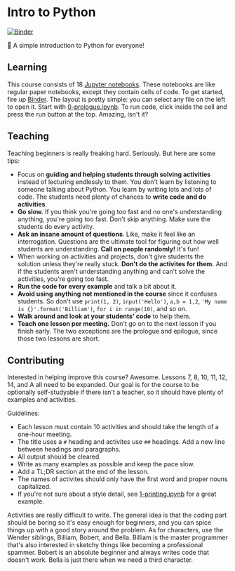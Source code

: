 # Intro to Python

[![Binder](https://mybinder.org/badge_logo.svg)](https://mybinder.org/v2/gh/LadueCS/Intro-to-Python/HEAD)

🐍 A simple introduction to Python for everyone!


## Learning

This course consists of 18 [Jupyter notebooks](https://jupyter.org). These notebooks are like regular paper notebooks, except they contain cells of code. To get started, fire up [Binder](https://mybinder.org/v2/gh/LadueCS/Intro-to-Python/HEAD). The layout is pretty simple: you can select any file on the left to open it. Start with [0-prologue.ipynb](0-prologue.ipynb). To run code, click inside the cell and press the run button at the top. Amazing, isn't it?


## Teaching

Teaching beginners is really freaking hard. Seriously. But here are some tips:
- Focus on **guiding and helping students through solving activities** instead of lecturing endlessly to them. You don't learn by listening to someone talking about Python. You learn by writing lots and lots of code. The students need plenty of chances to **write code and do activities**.
- **Go slow.** If you think you're going too fast and no one's understanding anything, you're going too fast. Don't skip anything. Make sure the students do every activity.
- **Ask an insane amount of questions**. Like, make it feel like an interrogation. Questions are the ultimate tool for figuring out how well students are understanding. **Call on people randomly!** It's fun!
- When working on activities and projects, don't give students the solution unless they're really stuck. **Don't do the activites for them.** And if the students aren't understanding anything and can't solve the activities, you're going too fast.
- **Run the code for every example** and talk a bit about it.
- **Avoid using anything not mentioned in the course** since it confuses students. So don't use `print(1, 2)`, `input('Hello')`, `a,b = 1,2`, `'My name is {}'.format('Billiam')`, `for i in range(10)`, and so on.
- **Walk around and look at your students' code** to help them.
- **Teach one lesson per meeting.** Don't go on to the next lesson if you finish early. The two exceptions are the prologue and epilogue, since those two lessons are short.


## Contributing

Interested in helping improve this course? Awesome. Lessons 7, 8, 10, 11, 12, 14, and A all need to be expanded. Our goal is for the course to be optionally self-studyable if there isn't a teacher, so it should have plenty of examples and activities.

Guidelines:
- Each lesson must contain 10 activities and should take the length of a one-hour meeting.
- The title uses a `#` heading and activites use `##` headings. Add a new line between headings and paragraphs.
- All output should be cleared.
- Write as many examples as possible and keep the pace slow.
- Add a TL;DR section at the end of the lesson.
- The names of activites should only have the first word and proper nouns capitalized.
- If you're not sure about a style detail, see [1-printing.ipynb](1-printing.ipynb) for a great example.

Activities are really difficult to write. The general idea is that the coding part should be boring so it's easy enough for beginners, and you can spice things up with a good story around the problem. As for characters, use the Wender siblings, Billiam, Bobert, and Bella. Billiam is the master programmer that's also interested in sketchy things like becoming a professional spammer. Bobert is an absolute beginner and always writes code that doesn't work. Bella is just there when we need a third character.
